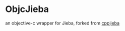 # ObjcJieba
an objective-c wrapper for Jieba, forked from [cppjieba](https://github.com/yanyiwu/cppjieba)
